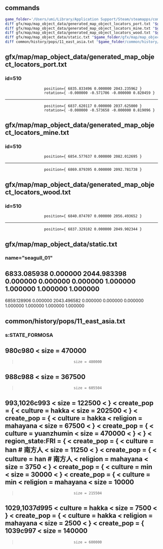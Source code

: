 ## commands
```bash
game_folder='/Users/umi/Library/Application Support/Steam/steamapps/common/Victoria 3/game'
diff gfx/map/map_object_data/generated_map_object_locators_port.txt "$game_folder/gfx/map/map_object_data/generated_map_object_locators_port.txt"
diff gfx/map/map_object_data/generated_map_object_locators_mine.txt "$game_folder/gfx/map/map_object_data/generated_map_object_locators_mine.txt"
diff gfx/map/map_object_data/generated_map_object_locators_wood.txt "$game_folder/gfx/map/map_object_data/generated_map_object_locators_wood.txt"
diff gfx/map/map_object_data/static.txt "$game_folder/gfx/map/map_object_data/static.txt"
diff common/history/pops/11_east_asia.txt "$game_folder/common/history/pops/11_east_asia.txt"
```

## gfx/map/map_object_data/generated_map_object_locators_port.txt
### id=510
                      position={ 6835.833496 0.000000 2043.235962 }
                      rotation={ -0.000000 -0.571706 -0.000000 0.820459 }
---
                      position={ 6837.620117 0.000000 2037.625000 }
                      rotation={ -0.000000 -0.573658 -0.000000 0.819096 }

## gfx/map/map_object_data/generated_map_object_locators_mine.txt
### id=510
                      position={ 6854.577637 0.000000 2082.012695 }
---
                      position={ 6869.879395 0.000000 2092.781738 }

## gfx/map/map_object_data/generated_map_object_locators_wood.txt
### id=510
                      position={ 6840.074707 0.000000 2056.493652 }
---
                      position={ 6837.329102 0.000000 2049.902344 }

## gfx/map/map_object_data/static.txt
### name="seagull_01" 
6833.085938 0.000000 2044.983398 0.000000 0.000000 0.000000 1.000000 1.000000 1.000000 1.000000
---
6859.128906 0.000000 2043.496582 0.000000 0.000000 0.000000 1.000000 1.000000 1.000000 1.000000

## common/history/pops/11_east_asia.txt
### s:STATE_FORMOSA
980c980
<                               size = 470000
---
>                               size = 480000
988c988
<                               size = 367500
---
>                               size = 605504
993,1026c993
<                               size = 122500
<                       }
<                       create_pop = {
<                               culture = hakka
<                               size = 202500
<                       }
<                       create_pop = {
<                               culture = hakka
<                               religion = mahayana
<                               size = 67500
<                       }
<                       create_pop = {
<                               culture = yuanzhumin
<                               size = 470000
<                       }
<               }
<               region_state:FRI = {
<                       create_pop = {
<                               culture = han # 南方人
<                               size = 11250
<                       }
<                       create_pop = {
<                               culture = han # 南方人
<                               religion = mahayana
<                               size = 3750
<                       }
<                       create_pop = {
<                               culture = min
<                               size = 30000
<                       }
<                       create_pop = {
<                               culture = min
<                               religion = mahayana
<                               size = 10000
---
>                               size = 215504
1029,1037d995
<                               culture = hakka
<                               size = 7500
<                       }
<                       create_pop = {
<                               culture = hakka
<                               religion = mahayana
<                               size = 2500
<                       }
<                       create_pop = {
1039c997
<                               size = 140000
---
>                               size = 600000